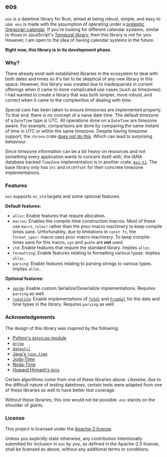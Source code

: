 ## eos

`eos` is a datetime library for Rust, aimed at being robust, simple, and easy to use. `eos` is made with the assumption of operating under a [proleptic Gregorian calendar][greg-cal]. If you're looking for different calendar systems, similar to those in JavaScript's [Temporal library][temporal], then this library is not for you. However, I am open to the idea of having calendar systems in the future.

**Right now, this library is in its development phase.**

### Why?

There already exist well established libraries in the ecosystem to deal with both dates and times so it's fair to be skeptical of any new library in this space. However, this library was created due to inadequacies in current offerings when it came to more complicated use cases (such as timezones). I had wanted to create a library that was both simpler, more robust, and correct when it came to the complexities of dealing with time.

Special care has been taken to ensure timezones are implemented properly. To that end, there is no concept of a naive date time. The default timezone of a `DateTime` type is UTC. All operations done on a `DateTime` are timezone aware. For example, comparisons are done by comparing the same instant of time in UTC or within the same timezone. Despite having timezone support, the `chrono` crate [does not do this][chrono-cmp]. Which can lead to surprising behaviour.

Since timezone information can be a bit heavy on resources and not something every application wants to concern itself with, the IANA database backed `TimeZone` implementation is in another crate, [`eos-tz`][eos-tz]. The base library only has `Utc` and `UtcOffset` for their concrete timezone implementations.

### Features

`eos` supports `no_std` targets and some optional features.

**Default features:**

- `alloc`: Enable features that require allocation.
- `macros`: Enables the compile-time construction macros. Most of these use `macro_rules!` rather than the proc-macro machinery to keep compile times sane. Unfortunately, due to limitations in `const fn`, the `format_spec!` macro uses proc-macro machinery. To keep compile-times sane for this macro, `syn` and `quote` are **not** used.
- `std`: Enable features that require the standard library. Implies `alloc`.
- `formatting`: Enable features relating to formatting various types. Implies `alloc`.
- `parsing`: Enable features relating to parsing strings to various types. Implies `alloc`.

**Optional features:**

- [`serde`](https://serde.rs): Enable custom Serialize/Deserialize implementations. Requires `parsing` as well.
- [`rusqlite`](https://github.com/rusqlite/rusqlite): Enable implementations of [`ToSql`](https://docs.rs/rusqlite/latest/rusqlite/types/trait.ToSql.html) and [`FromSql`](https://docs.rs/rusqlite/latest/rusqlite/types/trait.FromSql.html) for the date and time types in the library. Requires `parsing` as well.

### Acknowledgements

The design of this library was inspired by the following:

- [Python's `datetime` module][pydt]
- [`arrow`][pyarrow]
- [`dateutil`][dateutil]
- [Java's `java.time`][javadt]
- [Joda-Time][joda-time]
- [Noda-Time][noda-time]
- [Howard Hinnant's `date`][cpp-date]

Certain algorithms come from one of these libraries above. Likewise, due to the difficult nature of testing datetimes, certain tests were adapted from one of these libraries as well to have better test coverage.

Without these libraries, this one would not be possible. `eos` stands on the shoulder of giants.

### License

This project is licensed under the [Apache-2 license][apache].

Unless you explicitly state otherwise, any contribution intentionally submitted for inclusion in `eos` by you, as defined in the Apache-2.0 license, shall be licensed as above, without any additional terms or conditions.

[greg-cal]: https://en.wikipedia.org/wiki/Proleptic_Gregorian_calendar
[temporal]: https://github.com/tc39/proposal-temporal
[pydt]: https://docs.python.org/3/library/datetime.html
[javadt]: https://docs.oracle.com/javase/8/docs/api/java/time/package-summary.html
[joda-time]: https://www.joda.org/joda-time/
[noda-time]: https://nodatime.org
[cpp-date]: https://github.com/HowardHinnant/date
[pyarrow]: https://github.com/arrow-py/arrow
[dateutil]: https://github.com/dateutil/dateutil
[apache]: https://github.com/Rapptz/eos/blob/master/LICENSE
[chrono-cmp]: https://github.com/chronotope/chrono/blob/f6bd567bb677262645c1fc3131c8c1071cd77ec3/src/datetime.rs#L801-L811
[eos-tz]: https://github.com/Rapptz/eos/tree/master/eos-tz
